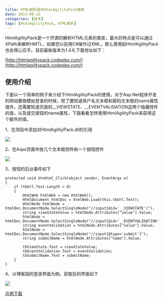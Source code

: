 ```yaml
---
title: HTML解析组件HtmlAgilityPack使用
date: 2013-09-15
categories: [技术]
tags: [HtmlAgilityPack, HTML解析]
---
```


HtmlAgilityPack是一个开源的解析HTML元素的类库，最大的特点是可以通过XPath来解析HMTL，如果您以前用C#操作过XML，那么使用起HtmlAgilityPack也会得心应手。目前最新版本为1.4.6,下载地址如下：

[http://htmlagilitypack.codeplex.com/](http://htmlagilitypack.codeplex.com/)

## 使用介绍

下面以一个简单的例子来介绍下HtmlAgilityPack的使用，对于Asp.Net程序开发的网站要做模拟登录的时候，除了要知道用户名文本框和密码文本框的name属性值外，还需要知道页面的__VIEWSTATE、__EVENTVALIDATION这两个隐藏控件的值，以及提交按钮的name属性，下面看看怎样使用HtmlAgilityPack来获得这个额外的值。

1、在项目中添加对HtmlAgilityPack.dll的引用

![](https://cdn.jsdelivr.net/gh/oec2003/hblog-images/img/202201290704832.jpg)

2、在Aspx页面中放几个文本框控件和一个按钮控件

![](https://cdn.jsdelivr.net/gh/oec2003/hblog-images/img/202201290704038.jpg)

3、按钮的后台事件如下

```
protected void btnHtml_Click(object sender, EventArgs e)
{
    if (tbUrl.Text.Length > 0)
    {
        HtmlWeb htmlWeb = new HtmlWeb();
        HtmlDocument htmlDoc = htmlWeb.Load(this.tbUrl.Text);
        HtmlNode htmlNode = htmlDoc.DocumentNode.SelectSingleNode("//input[@id='__VIEWSTATE']");
        string viewStateValue = htmlNode.Attributes["value"].Value;
        htmlNode = htmlDoc.DocumentNode.SelectSingleNode("//input[@id='__EVENTVALIDATION']");
        string eventValidation = htmlNode.Attributes["value"].Value;
        htmlNode = htmlDoc.DocumentNode.SelectSingleNode("//input[@type='submit']");
        string submitName = htmlNode.Attributes["name"].Value;

        tbViewState.Text = viewStateValue;
        tbEventValidation.Text = eventValidation;
        tbSubmitName.Text = submitName;
    }
}
```

4、以博客园的登录界面为例，获取后的界面如下

![](https://cdn.jsdelivr.net/gh/oec2003/hblog-images/img/202201290705365.jpg)

[示例下载](http://pan.baidu.com/share/link?shareid=71500880&uk=2902808695)

